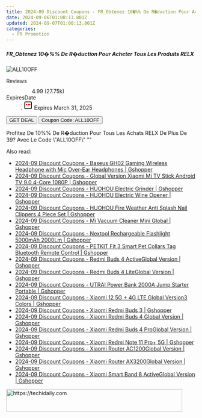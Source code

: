 ```yaml
---
title: 2024-09 Discount Coupons - FR_Obtenez 10�%% De R�duction Pour Acheter Tous Les Produits RELX | Relx FR
date: 2024-09-06T01:08:13.801Z
updated: 2024-09-07T01:08:13.801Z
categories:
  - FR Promotion
---
```



<div class="max-w-4xl mx-auto grid grid-cols-1 lg:max-w-5xl lg:gap-x-20 lg:grid-cols-2">
  <div class="relative p-3 col-start-1 row-start-1 flex flex-col-reverse rounded-lg bg-gradient-to-t from-black/75 via-black/0 sm:bg-none sm:row-start-2 sm:p-0 lg:row-start-1">
    <h5 class="mt-1 text-lg font-semibold text-white sm:text-slate-900 md:text-2xl dark:sm:text-white">FR_Obtenez 10�%% De R�duction Pour Acheter Tous Les Produits RELX</h5>
  </div>
  
  <div class="col-start-1 col-end-3 row-start-1 grid gap-4 sm:mb-6 sm:grid-cols-4 lg:col-start-2 lg:row-span-6 lg:row-end-6 lg:mb-0 lg:gap-6">
      <img src="&quot;https://static.shareasale.com/image/92020/deal/10off-600x600.png&quot;" onClick="javascript:window.open(decodeURIComponent('%22https%3A%2F%2Fwww.shareasale.com%2Fu.cfm%3Fd%3D987414%26m%3D92020%26u%3D4338022%22'), '_blank');void(0);" alt="ALL10OFF" class="h-60 w-full rounded-lg object-cover sm:col-span-2 sm:h-52 lg:col-span-full" loading="lazy" />
    
  </div>
  <dl class="row-start-2 mt-4 flex items-center text-xs font-medium sm:row-start-3 sm:mt-1 md:mt-2.5 lg:row-start-2">
    <dt class="sr-only">Reviews</dt>
    <dd class="flex items-center text-indigo-600 dark:text-indigo-400">
      <svg width="24" height="24" fill="none" aria-hidden="true" class="mr-1 stroke-current dark:stroke-indigo-500">
        <path d="m12 5 2 5h5l-4 4 2.103 5L12 16l-5.103 3L9 14l-4-4h5l2-5Z" stroke-width="2" stroke-linecap="round" stroke-linejoin="round" />
      </svg>
      <span>4.99 <span class="font-normal text-slate-400">(27.75k)</span></span>
    </dd>
    <dt class="sr-only">ExpiresDate</dt>
    <dd class="flex items-center">
      <svg width="2" height="2" aria-hidden="true" fill="currentColor" class="mx-3 text-slate-300">
        <circle cx="1" cy="1" r="1" />
      </svg>
      <svg width="24" height="24" viewBox="0 0 24 24" fill="none" stroke="currentColor" stroke-width="2">
        <rect x="3" y="3" width="18" height="18" rx="2" fill="#fff" />
        <path d="M6 10L18 10" stroke="red" stroke-width="2" fill="none" />
        <path d="M10 6L10 18" stroke="#fff" stroke-width="2" fill="none" />
      </svg>
      Expires March 31, 2025    </dd>
  </dl>
  <div class="col-start-1 row-start-3 mt-4 self-center sm:col-start-2 sm:row-span-2 sm:row-start-2 sm:mt-0 lg:col-start-1 lg:row-start-3 lg:row-end-4 lg:mt-6">
    <button type="button" onClick="javascript:window.open(decodeURIComponent('%22https%3A%2F%2Fwww.shareasale.com%2Fu.cfm%3Fd%3D987414%26m%3D92020%26u%3D4338022%22'), '_blank');void(0);" class="rounded-lg bg-red-600 px-3 py-2 text-sm font-medium leading-6 text-white">GET DEAL</button>
    <button type="button" onClick="javascript:window.open(decodeURIComponent('%22https%3A%2F%2Fwww.shareasale.com%2Fu.cfm%3Fd%3D987414%26m%3D92020%26u%3D4338022%22'), '_blank');void(0);" class="border-dashed border-2 border-indigo-600 bg-green-100 text-sm leading-6 font-medium py-2 px-3 rounded-lg">Coupon Code: ALL10OFF</button>
  </div>
  <p class="col-start-1 mt-4 text-sm leading-6 sm:col-span-2 lg:col-span-1 lg:row-start-4 lg:mt-6 dark:text-slate-400">
    Profitez De 10%% De R�duction Pour Tous Les Achats RELX De Plus De 39? Avec Le Code \"ALL10OFF\" 
""  </p>
</div>
<span class="atpl-alsoreadstyle">Also read:</span>
<div><ul>
<li><a href="https://coupons.techidaily.com/coupon-1118675-share-97331-sale/"><u>2024-09 Discount Coupons - Baseus GH02 Gaming Wireless Headphone with Mic Over-Ear Headphones | Gshopper</u></a></li>
<li><a href="https://coupons.techidaily.com/coupon-1118712-share-97331-sale/"><u>2024-09 Discount Coupons - Global Version Xiaomi Mi TV Stick Android TV 9.0 4-Core 1080P | Gshopper</u></a></li>
<li><a href="https://coupons.techidaily.com/coupon-1118673-share-97331-sale/"><u>2024-09 Discount Coupons - HUOHOU Electric Grinder | Gshopper</u></a></li>
<li><a href="https://coupons.techidaily.com/coupon-1118672-share-97331-sale/"><u>2024-09 Discount Coupons - HUOHOU Electric Wine Opener | Gshopper</u></a></li>
<li><a href="https://coupons.techidaily.com/coupon-1118671-share-97331-sale/"><u>2024-09 Discount Coupons - HUOHOU Fire Weather Anti Splash Nail Clippers 4 Piece Set | Gshopper</u></a></li>
<li><a href="https://coupons.techidaily.com/coupon-1118668-share-97331-sale/"><u>2024-09 Discount Coupons - Mi Vacuum Cleaner Mini Global | Gshopper</u></a></li>
<li><a href="https://coupons.techidaily.com/coupon-1118667-share-97331-sale/"><u>2024-09 Discount Coupons - Nextool Rechargeable Flashlight 5000mAh 2000Lm | Gshopper</u></a></li>
<li><a href="https://coupons.techidaily.com/coupon-1118666-share-97331-sale/"><u>2024-09 Discount Coupons - PETKIT Fit 3 Smart Pet Collars Tag Bluetooth Remote Control | Gshopper</u></a></li>
<li><a href="https://coupons.techidaily.com/coupon-1118716-share-97331-sale/"><u>2024-09 Discount Coupons - Redmi Buds 4 ActiveGlobal Version | Gshopper</u></a></li>
<li><a href="https://coupons.techidaily.com/coupon-1118715-share-97331-sale/"><u>2024-09 Discount Coupons - Redmi Buds 4 LiteGlobal Version | Gshopper</u></a></li>
<li><a href="https://coupons.techidaily.com/coupon-1118674-share-97331-sale/"><u>2024-09 Discount Coupons - UTRAI Power Bank 2000A Jump Starter Portable | Gshopper</u></a></li>
<li><a href="https://coupons.techidaily.com/coupon-1118710-share-97331-sale/"><u>2024-09 Discount Coupons - Xiaomi 12 5G + 4G LTE Global Version3 Colors | Gshopper</u></a></li>
<li><a href="https://coupons.techidaily.com/coupon-1118713-share-97331-sale/"><u>2024-09 Discount Coupons - Xiaomi Redmi Buds 3 | Gshopper</u></a></li>
<li><a href="https://coupons.techidaily.com/coupon-1118717-share-97331-sale/"><u>2024-09 Discount Coupons - Xiaomi Redmi Buds 4 Global Version | Gshopper</u></a></li>
<li><a href="https://coupons.techidaily.com/coupon-1118714-share-97331-sale/"><u>2024-09 Discount Coupons - Xiaomi Redmi Buds 4 ProGlobal Version | Gshopper</u></a></li>
<li><a href="https://coupons.techidaily.com/coupon-1118709-share-97331-sale/"><u>2024-09 Discount Coupons - Xiaomi Redmi Note 11 Pro+ 5G | Gshopper</u></a></li>
<li><a href="https://coupons.techidaily.com/coupon-1118670-share-97331-sale/"><u>2024-09 Discount Coupons - Xiaomi Router AC1200Global Version | Gshopper</u></a></li>
<li><a href="https://coupons.techidaily.com/coupon-1118669-share-97331-sale/"><u>2024-09 Discount Coupons - Xiaomi Router AX3200Global Version | Gshopper</u></a></li>
<li><a href="https://coupons.techidaily.com/coupon-1118711-share-97331-sale/"><u>2024-09 Discount Coupons - Xiaomi Smart Band 8 ActiveGlobal Version | Gshopper</u></a></li>
</ul></div>

<ins class="adsbygoogle"
      style="display:block"
      data-ad-client="ca-pub-7571918770474297"
      data-ad-slot="8358498916"
      data-ad-format="auto"
      data-full-width-responsive="true"></ins>
<!-- affiliate ads begin -->
<a href="https://aligracehair.sjv.io/c/5597632/2135404/19272" target="_top" id="2135404">
  <img src="//a.impactradius-go.com/display-ad/19272-2135404" border="0" alt="https://techidaily.com" width="468" height="60"/>
</a>
<img height="0" width="0" src="https://aligracehair.sjv.io/i/5597632/2135404/19272" style="position:absolute;visibility:hidden;" border="0" />
<!-- affiliate ads end -->